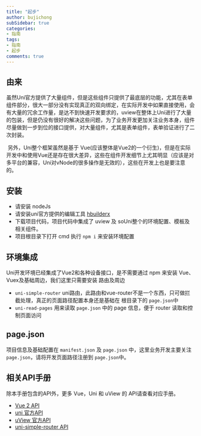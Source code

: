 ```yaml
---
title: "起步"
author: bujichong
subSidebar: true
categories:
- 指南
tags:
- 指南
- 起步
comments: true
---
```


## 由来

​    虽然Uni官方提供了大量组件，但是这些组件只提供了最底层的功能，尤其在表单组件部分，很大一部分没有实现真正的双向绑定，在实际开发中如果直接使用，会有大量的冗余工作量，是达不到快速开发要求的，uview在整体上Uni进行了大量的包装，但是仍没有很好的解决这些问题，为了业务开发更加关注业务本身，组件尽量做到一步到位的接口提供，对大量组件，尤其是表单组件，表单验证进行了二次封装。

​    另外，Uni整个框架虽然是基于 Vue(应该整体是Vue2的一个衍生)，但是在实际开发中和使用Vue还是存在很大差异，这些在组件开发细节上尤其明显（应该是对多平台的兼容，Uni对vNode的很多操作是无效的），这些在开发上也是要注意的。

## 安装

- 请安装 nodeJs
- 请安装uni官方提供的编辑工具 [hbuilderx](https://www.dcloud.io/hbuilderx.html)
- 下载项目代码，项目代码中集成了 uview 及 soUni整个的环境配置、模板及相关组件。
- 项目根目录下打开 cmd 执行  `npm i` 来安装环境配置

## 环境集成

Uni开发环境已经集成了Vue2和各种设备接口，是不需要通过 npm 来安装 Vue、Vuex及基础周边，我们这里只需要安装 路由及周边

- `uni-simple-router` uni路由，此路由和vue-router不是一个东西，只可做拦截处理，真正的页面路径配置本身还是基础在 根目录下的 `page.json`中
- `uni-read-pages` 用来读取 `page.json` 中的 page 信息，便于 router 读取和控制页面访问

## page.json

项目信息及基础配置在 `manifest.json` 及 `page.json` 中，这里业务开发主要关注 `page.json`，请将开发页面路径注册到 `page.json`中。

## 相关API手册

除本手册包含的API外，更多 Vue，Uni 和 uView 的 API请查看对应手册。

- [Vue 2 API](https://cn.vuejs.org/v2/api/)
- [uni 官方API](https://uniapp.dcloud.io/api/README)
- [uView 官方API](https://www.uviewui.com/)
- [uni-simple-router API](https://hhyang.cn/)

